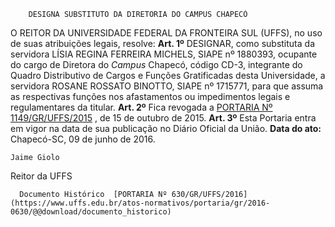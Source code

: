         DESIGNA SUBSTITUTO DA DIRETORIA DO CAMPUS CHAPECÓ  

 O REITOR DA UNIVERSIDADE FEDERAL DA FRONTEIRA SUL (UFFS), no uso de suas atribuições legais, resolve:   **Art. 1º** DESIGNAR, como substituta da servidora LÍSIA REGINA FERREIRA MICHELS, SIAPE nº 1880393, ocupante do cargo de Diretora do *Campus* Chapecó, código CD-3, integrante do Quadro Distributivo de Cargos e Funções Gratificadas desta Universidade, a servidora ROSANE ROSSATO BINOTTO, SIAPE nº 1715771, para que assuma as respectivas funções nos afastamentos ou impedimentos legais e regulamentares da titular.   **Art. 2º** Fica revogada a [PORTARIA Nº 1149/GR/UFFS/2015](https://www.uffs.edu.br/atos-normativos/portaria/gr/2015-1149)  , de 15 de outubro de 2015.   **Art. 3º** Esta Portaria entra em vigor na data de sua publicação no Diário Oficial da União.      **Data do ato:** Chapecó-SC, 09 de junho de 2016.   
 

    Jaime Giolo   
 Reitor da UFFS 

      Documento Histórico  [PORTARIA Nº 630/GR/UFFS/2016](https://www.uffs.edu.br/atos-normativos/portaria/gr/2016-0630/@@download/documento_historico)     
      